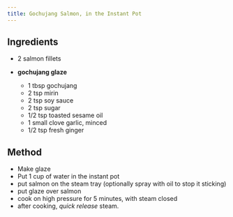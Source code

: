 ```yaml
---
title: Gochujang Salmon, in the Instant Pot
---
```


## Ingredients

-   2 salmon fillets

-   **gochujang glaze**

    -   1 tbsp gochujang
    -   2 tsp mirin
    -   2 tsp soy sauce
    -   2 tsp sugar
    -   1/2 tsp toasted sesame oil
    -   1 small clove garlic, minced
    -   1/2 tsp fresh ginger

## Method

-   Make glaze
-   Put 1 cup of water in the instant pot
-   put salmon on the steam tray (optionally spray with oil to stop it sticking)
-   put glaze over salmon
-   cook on high pressure for 5 minutes, with steam closed
-   after cooking, *quick release* steam.
